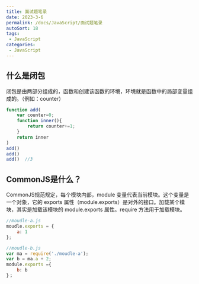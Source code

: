```yaml
---
title: 面试题笔录
date: 2023-3-6
permalink: /docs/JavaScript/面试题笔录
autoSort: 18
tags:
 - JavaScript
categories: 
 - JavaScript
---
```



## 什么是闭包
闭包是由两部分组成的，函数和创建该函数的环境，环境就是函数中的局部变量组成的。（例如：counter）
```js
function add(
    var counter=0;
    function inner(){
        return counter+=1;
    }
    return inner
)
add()
add()
add()  //3
```
## CommonJS是什么？
CommonJS规范规定，每个模块内部，module 变量代表当前模块。这个变量是一个对象，它的 exports 属性（module.exports）是对外的接口。加载某个模块，其实是加载该模块的 module.exports 属性。require 方法用于加载模块。

```js
//moudle-a.js
moudle.exports = {
    a: 1
};

//moudle-b.js
var ma = require('./moudle-a');
var b = ma.a + 2;
module.exports ={
    b: b
}；
```